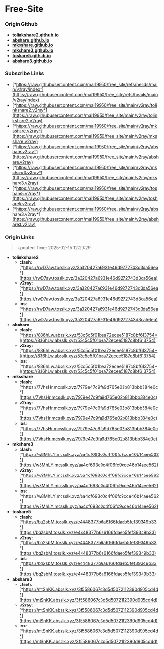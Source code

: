 # Free-Site

### Origin Github

- [**tolinkshare2.github.io**](https://github.com/tolinkshare2/tolinkshare2.github.io)
- [**abshare.github.io**](https://github.com/abshare/abshare.github.io)
- [**mksshare.github.io**](https://github.com/mksshare/mksshare.github.io)
- [**mkshare3.github.io**](https://github.com/mkshare3/mkshare3.github.io)
- [**toshare5.github.io**](https://github.com/toshare5/toshare5.github.io)
- [**abshare3.github.io**](https://github.com/abshare3/abshare3.github.io)

### Subscribe Links

- [*https://raw.githubusercontent.com/mai19950/free_site/refs/heads/main/v2ray/index*](https://raw.githubusercontent.com/mai19950/free_site/refs/heads/main/v2ray/index)
- [*https://raw.githubusercontent.com/mai19950/free_site/main/v2ray/tolinkshare2.v2ray*](https://raw.githubusercontent.com/mai19950/free_site/main/v2ray/tolinkshare2.v2ray)
- [*https://raw.githubusercontent.com/mai19950/free_site/main/v2ray/mksshare.v2ray*](https://raw.githubusercontent.com/mai19950/free_site/main/v2ray/mksshare.v2ray)
- [*https://raw.githubusercontent.com/mai19950/free_site/main/v2ray/abshare.v2ray*](https://raw.githubusercontent.com/mai19950/free_site/main/v2ray/abshare.v2ray)
- [*https://raw.githubusercontent.com/mai19950/free_site/main/v2ray/mkshare3.v2ray*](https://raw.githubusercontent.com/mai19950/free_site/main/v2ray/mkshare3.v2ray)
- [*https://raw.githubusercontent.com/mai19950/free_site/main/v2ray/toshare5.v2ray*](https://raw.githubusercontent.com/mai19950/free_site/main/v2ray/toshare5.v2ray)
- [*https://raw.githubusercontent.com/mai19950/free_site/main/v2ray/abshare3.v2ray*](https://raw.githubusercontent.com/mai19950/free_site/main/v2ray/abshare3.v2ray)

### Origin Links

> Updated Time: 2025-02-15 12:20:29

- **tolinkshare2**
  - **clash**: [*https://rwD7aw.tosslk.xyz/3a320427a6931e46d9272743d3da56ea*](https://rwD7aw.tosslk.xyz/3a320427a6931e46d9272743d3da56ea)
  - **v2ray**: [*https://rwD7aw.tosslk.xyz/3a320427a6931e46d9272743d3da56ea*](https://rwD7aw.tosslk.xyz/3a320427a6931e46d9272743d3da56ea)
  - **ios**: [*https://rwD7aw.tosslk.xyz/3a320427a6931e46d9272743d3da56ea*](https://rwD7aw.tosslk.xyz/3a320427a6931e46d9272743d3da56ea)
- **abshare**
  - **clash**: [*https://836hLw.absslk.xyz/53c5c5f01bea72ecee5187c8bf613754*](https://836hLw.absslk.xyz/53c5c5f01bea72ecee5187c8bf613754)
  - **v2ray**: [*https://836hLw.absslk.xyz/53c5c5f01bea72ecee5187c8bf613754*](https://836hLw.absslk.xyz/53c5c5f01bea72ecee5187c8bf613754)
  - **ios**: [*https://836hLw.absslk.xyz/53c5c5f01bea72ecee5187c8bf613754*](https://836hLw.absslk.xyz/53c5c5f01bea72ecee5187c8bf613754)
- **mksshare**
  - **clash**: [*https://7VhsHr.mcsslk.xyz/7979e47c9fa9d765e02b813bbb384e0c*](https://7VhsHr.mcsslk.xyz/7979e47c9fa9d765e02b813bbb384e0c)
  - **v2ray**: [*https://7VhsHr.mcsslk.xyz/7979e47c9fa9d765e02b813bbb384e0c*](https://7VhsHr.mcsslk.xyz/7979e47c9fa9d765e02b813bbb384e0c)
  - **ios**: [*https://7VhsHr.mcsslk.xyz/7979e47c9fa9d765e02b813bbb384e0c*](https://7VhsHr.mcsslk.xyz/7979e47c9fa9d765e02b813bbb384e0c)
- **mkshare3**
  - **clash**: [*https://w8MhLY.mcsslk.xyz/aa4cf693c0c4f06fc9cce46b14aee562*](https://w8MhLY.mcsslk.xyz/aa4cf693c0c4f06fc9cce46b14aee562)
  - **v2ray**: [*https://w8MhLY.mcsslk.xyz/aa4cf693c0c4f06fc9cce46b14aee562*](https://w8MhLY.mcsslk.xyz/aa4cf693c0c4f06fc9cce46b14aee562)
  - **ios**: [*https://w8MhLY.mcsslk.xyz/aa4cf693c0c4f06fc9cce46b14aee562*](https://w8MhLY.mcsslk.xyz/aa4cf693c0c4f06fc9cce46b14aee562)
- **toshare5**
  - **clash**: [*https://bq2sbM.tosslk.xyz/e4448377b6a6166fdaeb5fef39349b33*](https://bq2sbM.tosslk.xyz/e4448377b6a6166fdaeb5fef39349b33)
  - **v2ray**: [*https://bq2sbM.tosslk.xyz/e4448377b6a6166fdaeb5fef39349b33*](https://bq2sbM.tosslk.xyz/e4448377b6a6166fdaeb5fef39349b33)
  - **ios**: [*https://bq2sbM.tosslk.xyz/e4448377b6a6166fdaeb5fef39349b33*](https://bq2sbM.tosslk.xyz/e4448377b6a6166fdaeb5fef39349b33)
- **abshare3**
  - **clash**: [*https://mtSnKK.absslk.xyz/3f5586067c3d5d5072112390d905cd4d*](https://mtSnKK.absslk.xyz/3f5586067c3d5d5072112390d905cd4d)
  - **v2ray**: [*https://mtSnKK.absslk.xyz/3f5586067c3d5d5072112390d905cd4d*](https://mtSnKK.absslk.xyz/3f5586067c3d5d5072112390d905cd4d)
  - **ios**: [*https://mtSnKK.absslk.xyz/3f5586067c3d5d5072112390d905cd4d*](https://mtSnKK.absslk.xyz/3f5586067c3d5d5072112390d905cd4d)
